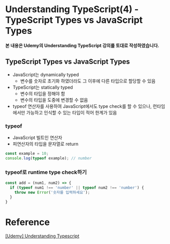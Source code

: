 # Understanding TypeScript(4) - TypeScript Types vs JavaScript Types

**본 내용은 Udemy의 Understanding TypeScript 강의를 토대로 작성하였습니다.**



## TypeScript Types vs JavaScript Types

* JavaScript는 dynamically typed
  * 변수를 숫자로 초기화 하였더라도 그 이후에 다른 타입으로 할당할 수 있음
* TypeScript는 statically typed
  * 변수의 타입을 정해야 함
  * 변수의 타입을 도중에 변경할 수 없음
* typeof 연산자를 사용하여 JavaScript에서도 type check를 할 수 있으나, 런타임에서만 가능하고 인식할 수 있는 타입이 적어 한계가 있음



### typeof

* JavaScript 빌트인 연산자
* 피연산자의 타입을 문자열로 return

```JavaScript
const example = 10;
console.log(typeof example); // number
```



### typeof로 runtime type check하기

```JavaScript
const add = (num1, num2) => {
  if (typeof num1 !== 'number' || typeof num2 !== 'number') {
    throw new Error('숫자를 입력하세요');
  }
}
```





# Reference

[[Udemy] Understanding Typescript](https://www.udemy.com/course/understanding-typescript/)


